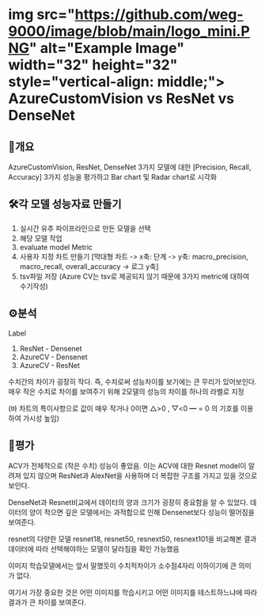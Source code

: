# img src="https://github.com/weg-9000/image/blob/main/logo_mini.PNG" alt="Example Image" width="32" height="32" style="vertical-align: middle;"> AzureCustomVision vs ResNet vs DenseNet

## 📝개요

AzureCustomVision, ResNet, DenseNet 3가지 모델에 대한 [Precision, Recall, Accuracy] 3가지 성능을 평가하고
Bar chart 및 Radar chart로 시각화

## 🛠️각 모델 성능자료 만들기

1. 실시간 유추 파이프라인으로 만든 모델을 선택
2. 해당 모델 작업
3. evaluate model Metric
4. 사용자 지정 차트 만들기 [막대형 차트 -> x축: 단계 -> y축: macro_precision, macro_recall, overall_accuracy -> 로그 y축]
5. tsv파일 저장
   (Azure CV는 tsv로 제공되지 않기 때문에 3가지 metric에 대하여 수기작성)

## ⚙️분석

Label

1. ResNet - Densenet
2. AzureCV - Densenet
3. AzureCV - ResNet

수치간의 차이가 굉장히 작다. 즉, 수치로써 성능차이를 보기에는 큰 무리가 있어보인다.
매우 작은 수치로 차이를 보여주기 위해 2모델의 성능의 차이를 하나의 라벨로 지정

(바 차트의 특이사항으로 값이 매우 작거나 0이면 △>0 , ▽<0 ━ = 0 의 기호를 이용하여 가시성 높임)

## 🧠평가

ACV가 전체적으로 (작은 수치) 성능이 좋았음. 이는 ACV에 대한 Resnet model이 알려져 있지 않으며
ResNet과 AlexNet을 사용하며 더 복잡한 구조를 가지고 있을 것으로 보인다.

DenseNet과 Resnet비교에서 데이터의 양과 크기가 굉장히 중요함을 알 수 있었다.
데이터의 양이 적으면 깊은 모델에서는 과적합으로 인해 Densenet보다 성능이 떨어짐을 보여준다.

resnet의 다양한 모델 resnet18, resnet50, resnext50, resnext101을 비교해본 결과
데이터에 따라 선택해야하는 모델이 달라짐을 확인 가능했음

이미지 학습모델에서는
앞서 말했듯이 수치적차이가 소수점4자리 이하이기에 큰 의미가 없다.

여기서 가장 중요한 것은 어떤 이미지를 학습시키고 어떤 이미지를 테스트하느냐에 따라
결과가 큰 차이를 보여준다.
